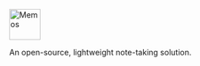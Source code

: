 <img height="56px" src="https://smart-memos.zeropkg.com/logo.png" alt="Memos" />

An open-source, lightweight note-taking solution.
